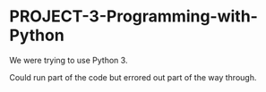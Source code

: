 # PROJECT-3-Programming-with-Python

We were trying to use Python 3.

Could run part of the code but errored out part of the way through.
